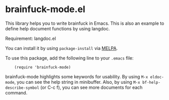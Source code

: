 # brainfuck-mode.el

This library helps you to write brainfuck in Emacs.
This is also an example to define help document functions by using langdoc.

Requirement:
   langdoc.el

You can install it by using `package-install` via [MELPA](http://melpa.milkbox.net/).

To use this package, add the following line to your `.emacs` file:
```emacs
    (require 'brainfuck-mode)
```
brainfuck-mode highlights some keywords for usability.
By using `M-x eldoc-mode`, you can see the help string in minibuffer.
Also, by using `M-x bf-help-describe-symbol` (or C-c f), you can see
more documents for each command.
